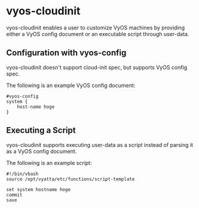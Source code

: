 # vyos-cloudinit

vyos-cloudinit enables a user to customize VyOS machines by providing either a VyOS config document or an executable script through user-data.

## Configuration with vyos-config

vyos-cloudinit doesn't support cloud-init spec, but supports VyOS config spec.

The following is an example VyOS config document:

```
#vyos-config
system {
    host-name hoge
}
```

## Executing a Script

vyos-cloudinit supports executing user-data as a script instead of parsing it as a VyOS config document.

The following is an example script:

```
#!/bin/vbash
source /opt/vyatta/etc/functions/script-template

set system hostname hoge
commit
save
```
